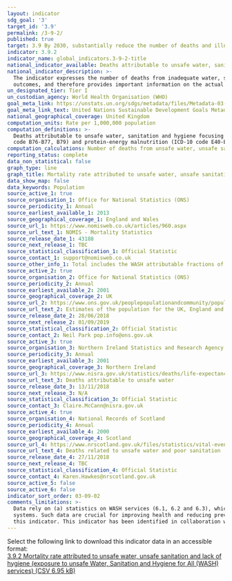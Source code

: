 ```yaml
---
layout: indicator
sdg_goal: '3'
target_id: '3.9'
permalink: /3-9-2/
published: true
target: 3.9 By 2030, substantially reduce the number of deaths and illnesses from hazardous chemicals and air, water and soil pollution and contamination
indicator: 3.9.2
indicator_name: global_indicators.3-9-2-title
national_indicator_available: Deaths attributable to unsafe water, sanitation and hygiene focusing on inadequate WASH services, expressed per 1,000,000 population.
national_indicator_description: >-
  The indicator expresses the number of deaths from inadequate water, sanitation and hygiene (with focus on WASH services) which could be prevented by improving those services and practices. It is based on both the WASH service provision in the country, as well as the related health
  outcomes, and therefore provides important information on the actual disease caused by the risks measured in 6.1, 6.2 and 6.3.
un_designated_tier: Tier I
un_custodian_agency: World Health Organisation (WHO)
goal_meta_link: https://unstats.un.org/sdgs/metadata/files/Metadata-03-09-02.pdf
goal_meta_link_text: United Nations Sustainable Development Goals Metadata (PDF 214 KB)
national_geographical_coverage: United Kingdom
computation_units: Rate per 1,000,000 population
computation_definitions: >-
  Deaths attributable to unsafe water, sanitation and hygiene focusing on inadequate WASH services, expressed per 1,000,000 population; The included diseases are the WASH attributable fractions of diarrhoea (ICD-10 code A00, A01, A03, A04, A06-A09), intestinal nematode infections (ICD-10
  code B76-B77, B79) and protein-energy malnutrition (ICD-10 code E40-E46).
computation_calculations: Number of deaths from unsafe water, unsafe sanitation and lack of hygiene (exposure to unsafe WASH services) in a year, divided by the population, and multiplied by 1,000,000.
reporting_status: complete
data_non_statistical: false
graph_type: line
graph_title: Mortality rate attributed to unsafe water, unsafe sanitation and lack of hygiene per 1,000,000 people
data_show_map: false
data_keywords: Population
source_active_1: true
source_organisation_1: Office for National Statistics (ONS)
source_periodicity_1: Annual
source_earliest_available_1: 2013
source_geographical_coverage_1: England and Wales
source_url_1: https://www.nomisweb.co.uk/articles/960.aspx
source_url_text_1: NOMIS - Mortality Statistics
source_release_date_1: 43188
source_next_release_1: TBC
source_statistical_classification_1: Official Statistic
source_contact_1: support@nomisweb.co.uk
source_other_info_1: Total includes the WASH attributable fractions of diarrhoea (ICD-10 code A00, A01, A03, A04, A06-A09), intestinal nematode infections (ICD-10 code B76- B77, B79) and protein-energy malnutrition (ICD-10 code E40-E46)
source_active_2: true
source_organisation_2: Office for National Statistics (ONS)
source_periodicity_2: Annual
source_earliest_available_2: 2001
source_geographical_coverage_2: UK
source_url_2: https://www.ons.gov.uk/peoplepopulationandcommunity/populationandmigration/populationestimates/datasets/populationestimatesforukenglandandwalesscotlandandnorthernireland
source_url_text_2: Estimates of the population for the UK, England and Wales, Scotland and Northern Ireland
source_release_date_2: 28/06/2018
source_next_release_2: 01/09/2019
source_statistical_classification_2: Official Statistic
source_contact_2: Neil Park pop.info@ons.gov.uk
source_active_3: true
source_organisation_3: Northern Ireland Statistics and Research Agency (NISRA)
source_periodicity_3: Annual
source_earliest_available_3: 2001
source_geographical_coverage_3: Northern Ireland
source_url_3: https://www.nisra.gov.uk/statistics/deaths/life-expectancy
source_url_text_3: Deaths attributable to unsafe water
source_release_date_3: 13/11/2018
source_next_release_3: N/A
source_statistical_classification_3: Official Statistic
source_contact_3: Claire.McCann@nisra.gov.uk
source_active_4: true
source_organisation_4: National Records of Scotland
source_periodicity_4: Annual
source_earliest_available_4: 2000
source_geographical_coverage_4: Scotland
source_url_4: https://www.nrscotland.gov.uk/files/statistics/vital-events/changes-to-coding-of-causes-of-death-between-2010-2011.pdf
source_url_text_4: Deaths related to unsafe water and poor sanitation
source_release_date_4: 27/11/2018
source_next_release_4: TBC
source_statistical_classification_4: Official Statistic
source_contact_4: Karen.Hawkes@nrscotland.gov.uk
source_active_5: false
source_active_6: false
indicator_sort_order: 03-09-02
comments_limitations: >-
  Data rely on (a) statistics on WASH services (6.1, 6.2 and 6.3), which are well assessed in almost all countries, and (b) data on deaths. Data on deaths are also widely available from countries from death registration data or sample registration systems, which are certainly feasible
  systems. Such data are crucial for improving health and reducing preventable deaths in countries. The main limitation is that not all countries do have such registration systems to date, and data need to be completed with other type of information. Data follows the UN specification for
  this indicator. This indicator has been identified in collaboration with topic experts.
---
```

Select the following link to download this indicator data in an accessible format:<br>[3.9.2 Mortality rate attributed to unsafe water, unsafe sanitation and lack of hygiene (exposure to unsafe Water, Sanitation and Hygiene for All (WASH) services) (CSV 6.95 kB)](https://sustainabledevelopment-uk.github.io/sdg-data/data/3-9-2.csv)